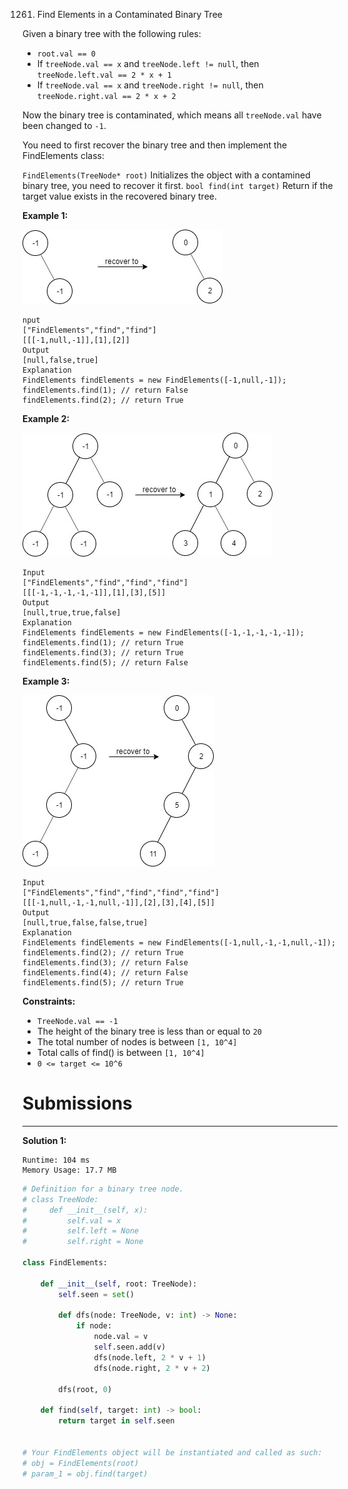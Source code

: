 1261. Find Elements in a Contaminated Binary Tree

Given a binary tree with the following rules:

* `root.val == 0`
* If `treeNode.val == x` and `treeNode.left != null`, then `treeNode.left.val == 2 * x + 1`
* If `treeNode.val == x` and `treeNode.right != null`, then `treeNode.right.val == 2 * x + 2`

Now the binary tree is contaminated, which means all `treeNode.val` have been changed to `-1`.

You need to first recover the binary tree and then implement the FindElements class:

`FindElements(TreeNode* root)` Initializes the object with a contamined binary tree, you need to recover it first.
`bool find(int target)` Return if the target value exists in the recovered binary tree.
 
**Example 1:**

![1261_untitled-diagram-4-1](img/1261_untitled-diagram-4-1.jpg)

```
nput
["FindElements","find","find"]
[[[-1,null,-1]],[1],[2]]
Output
[null,false,true]
Explanation
FindElements findElements = new FindElements([-1,null,-1]); 
findElements.find(1); // return False 
findElements.find(2); // return True 
```

**Example 2:**

![1261_untitled-diagram-4](img/1261_untitled-diagram-4.jpg)

```
Input
["FindElements","find","find","find"]
[[[-1,-1,-1,-1,-1]],[1],[3],[5]]
Output
[null,true,true,false]
Explanation
FindElements findElements = new FindElements([-1,-1,-1,-1,-1]);
findElements.find(1); // return True
findElements.find(3); // return True
findElements.find(5); // return False
```

**Example 3:**

![1261_untitled-diagram-4-1-1](img/1261_untitled-diagram-4-1-1.jpg)

```
Input
["FindElements","find","find","find","find"]
[[[-1,null,-1,-1,null,-1]],[2],[3],[4],[5]]
Output
[null,true,false,false,true]
Explanation
FindElements findElements = new FindElements([-1,null,-1,-1,null,-1]);
findElements.find(2); // return True
findElements.find(3); // return False
findElements.find(4); // return False
findElements.find(5); // return True
```

**Constraints:**

* `TreeNode.val == -1`
* The height of the binary tree is less than or equal to `20`
* The total number of nodes is between `[1, 10^4]`
* Total calls of find() is between `[1, 10^4]`
* `0 <= target <= 10^6`

# Submissions
---
**Solution 1:**
```
Runtime: 104 ms
Memory Usage: 17.7 MB
```
```python
# Definition for a binary tree node.
# class TreeNode:
#     def __init__(self, x):
#         self.val = x
#         self.left = None
#         self.right = None

class FindElements:

    def __init__(self, root: TreeNode):
        self.seen = set()
        
        def dfs(node: TreeNode, v: int) -> None:
            if node:
                node.val = v    
                self.seen.add(v)
                dfs(node.left, 2 * v + 1)
                dfs(node.right, 2 * v + 2)
            
        dfs(root, 0)

    def find(self, target: int) -> bool:
        return target in self.seen


# Your FindElements object will be instantiated and called as such:
# obj = FindElements(root)
# param_1 = obj.find(target)
```